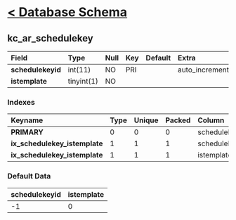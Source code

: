 # [< Database Schema](DatabaseSchema.md) #

## kc\_ar\_schedulekey ##
| **Field** | Type | Null | Key | Default | Extra | Comment |
|:----------|:-----|:-----|:----|:--------|:------|:--------|
| **schedulekeyid** | int(11) | NO   | PRI |         | auto\_increment |         |
| **istemplate** | tinyint(1) | NO   |     |         |       |         |


### Indexes ###
| **Keyname** | Type | Unique | Packed | Column | Seq | Cardinality | Collation | Null | Comment |
|:------------|:-----|:-------|:-------|:-------|:----|:------------|:----------|:-----|:--------|
| **PRIMARY** | 0    | 0      | 0      | schedulekeyid | 1   | 1           | A         | 0    | 0       |
| **ix\_schedulekey\_istemplate** | 1    | 1      | 1      | schedulekeyid | 1   |             | A         | 1    | 1       |
| **ix\_schedulekey\_istemplate** | 1    | 1      | 1      | istemplate | 2   |             | A         | 1    | 1       |


### Default Data ###
| schedulekeyid | istemplate |
|:--------------|:-----------|
| -1            | 0          |